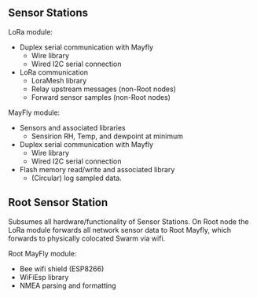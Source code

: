 Sensor Stations
---------------

LoRa module:
- Duplex serial communication with Mayfly
  + Wire library 
  + Wired I2C serial connection
- LoRa communication 
  + LoraMesh library
  + Relay upstream messages (non-Root nodes)
  + Forward sensor samples (non-Root nodes)

MayFly module:
- Sensors and associated libraries
  + Sensirion RH, Temp, and dewpoint at minimum
- Duplex serial communication with Mayfly
  + Wire library
  + Wired I2C serial connection
- Flash memory read/write and associated library
  + (Circular) log sampled data. 

Root Sensor Station
-------------------

Subsumes all hardware/functionality of Sensor Stations. On Root node the LoRa module
forwards all network sensor data to Root Mayfly, which forwards to physically colocated
Swarm via wifi. 

Root MayFly module:
- Bee wifi shield (ESP8266)
- WiFiEsp library
- NMEA parsing and formatting 
